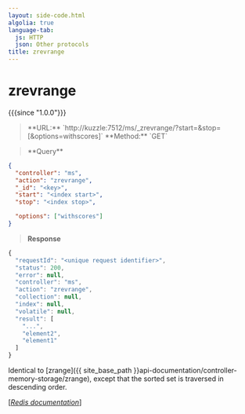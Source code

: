 ```yaml
---
layout: side-code.html
algolia: true
language-tab:
  js: HTTP
  json: Other protocols
title: zrevrange
---
```


# zrevrange

{{{since "1.0.0"}}}




<blockquote class="js">
<p>
**URL:** `http://kuzzle:7512/ms/_zrevrange/<key>?start=<index start>&stop=<index stop>[&options=withscores]`  
**Method:** `GET`
</p>
</blockquote>

<blockquote class="json">
<p>
**Query**
</p>
</blockquote>


```json
{
  "controller": "ms",
  "action": "zrevrange",
  "_id": "<key>",
  "start": "<index start>",
  "stop": "<index stop>",

  "options": ["withscores"]
}
```

>**Response**

```javascript
{
  "requestId": "<unique request identifier>",
  "status": 200,
  "error": null,
  "controller": "ms",
  "action": "zrevrange",
  "collection": null,
  "index": null,
  "volatile": null,
  "result": [
    "...",
    "element2",
    "element1"
  ]
}
```

Identical to [zrange]({{ site_base_path }}api-documentation/controller-memory-storage/zrange), except that the sorted set is traversed in descending order.

[[_Redis documentation_]](https://redis.io/commands/zrevrange)
